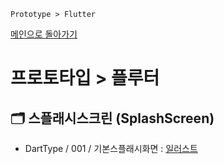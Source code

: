 ```
Prototype > Flutter
```
[메인으로 돌아가기](/README.md)

# 프로토타입 > 플루터 

## :card_index_dividers: 스플래시스크린 (SplashScreen)
- DartType / 001 / 기본스플래시화면 : [일러스트](/Prototype-Flutter/Area2D-Rock-001.md)
